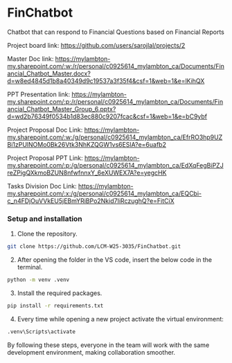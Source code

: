 # FinChatbot
Chatbot that can respond to Financial Questions based on Financial Reports

Project board link: https://github.com/users/sarojlal/projects/2

Master Doc link: https://mylambton-my.sharepoint.com/:w:/r/personal/c0925614_mylambton_ca/Documents/Financial_Chatbot_Master.docx?d=w8ed4845d1b8a40349d9c19537a3f35f4&csf=1&web=1&e=lKihQX

PPT Presentation link: https://mylambton-my.sharepoint.com/:p:/r/personal/c0925614_mylambton_ca/Documents/Financial_Chatbot_Master_Group_6.pptx?d=wd2b76349f0534b1d83ec880c9207fcac&csf=1&web=1&e=bC9ybf

Project Proposal Doc Link: https://mylambton-my.sharepoint.com/:w:/g/personal/c0925614_mylambton_ca/EfrRO3hp9UZBi1zPUlNOMo0Bk26Vtk3NhKZQGW1vs6ESlA?e=6uafb2

Project Proposal PPT Link: https://mylambton-my.sharepoint.com/:p:/g/personal/c0925614_mylambton_ca/EdXqFegBiPZJreZPigQXkmoBZUN8nfwfnnxY_6eXUWEX7A?e=yegcHK

Tasks Division Doc Link: https://mylambton-my.sharepoint.com/:x:/g/personal/c0925614_mylambton_ca/EQCbi-c_n4FDjOuVVkEU5jEBmYRiBPo2Nkid7IiRczughQ?e=FitCiX


### Setup and installation

1. Clone the repository.

```bash
git clone https://github.com/LCM-W25-3035/FinChatbot.git
```

2. After opening the folder in the VS code, insert the below code in the terminal.

```bash
python -m venv .venv
```

3. Install the required packages.

```bash
pip install -r requirements.txt
```

4. Every time while opening a new project activate the virtual environment:

```bash
.venv\Scripts\activate
```

By following these steps, everyone in the team will work with the same development environment, making collaboration smoother.
